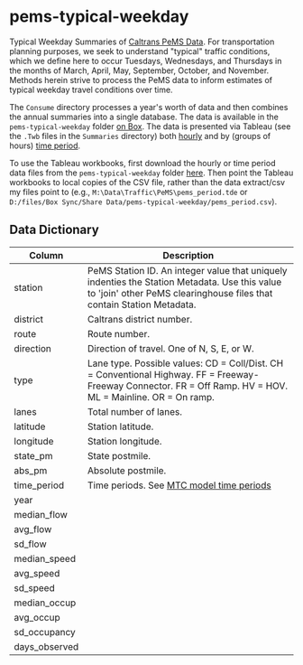 pems-typical-weekday
====================

Typical Weekday Summaries of [Caltrans PeMS Data](http://pems.dot.ca.gov/).  For transportation planning purposes, we seek to understand "typical" traffic conditions, which we define here to occur Tuesdays, Wednesdays, and Thursdays in the months of March, April, May, September, October, and November.  Methods herein strive to process the PeMS data to inform estimates of typical weekday travel conditions over time.

The `Consume` directory processes a year's worth of data and then combines the annual summaries into a single database.  The data is available in the `pems-typical-weekday` folder [on Box](https://mtcdrive.box.com/share-data).  The data is presented via Tableau (see the `.Twb` files in the `Summaries` directory) both [hourly](https://public.tableau.com/profile/lmz8249#!/vizhome/PeMSTypicalWeekdayHour_0/SelectaStation) and by (groups of hours) [time period](https://public.tableau.com/profile/lmz8249#!/vizhome/PeMSTypicalWeekdayPeriod_0/SelectaStation). 

To use the Tableau workbooks, first download the hourly or time period data files from the `pems-typical-weekday` folder [here](https://mtcdrive.box.com/share-data).  Then point the Tableau workbooks to local copies of the CSV file, rather than the data extract/csv my files point to (e.g., `M:\Data\Traffic\PeMS\pems_period.tde` or `D:/files/Box Sync/Share Data/pems-typical-weekday/pems_period.csv`).

## Data Dictionary

Column | Description
------ | -------------
station | PeMS Station ID. An integer value that uniquely indenties the Station Metadata. Use this value to 'join' other PeMS clearinghouse files that contain Station Metadata.
district | Caltrans district number.
route | Route number.
direction | Direction of travel. One of N, S, E, or W.
type | Lane type.  Possible values: CD = Coll/Dist.  CH = Conventional Highway.  FF = Freeway-Freeway Connector.  FR = Off Ramp.  HV = HOV. ML = Mainline. OR = On ramp.
lanes | Total number of lanes.
latitude | Station latitude.
longitude | Station longitude.
state_pm | State postmile.
abs_pm | Absolute postmile.
time_period | Time periods.  See [MTC model time periods](https://github.com/BayAreaMetro/modeling-website/wiki/TimePeriods)
year |
median_flow |
avg_flow |
sd_flow |
median_speed |
avg_speed |
sd_speed |
median_occup |
avg_occup |
sd_occupancy |
days_observed |

